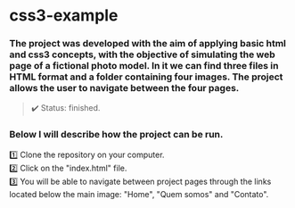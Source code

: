 <h1> css3-example </h1>

### The project was developed with the aim of applying basic html and css3 concepts, with the objective of simulating the web page of a fictional photo model. In it we can find three files in HTML format and a folder containing four images. The project allows the user to navigate between the four pages.

>✔️ Status: finished.

### Below I will describe how the project can be run.

  1️⃣ Clone the repository on your computer.<br>
  2️⃣ Click on the "index.html" file.<br>
  3️⃣ You will be able to navigate between project pages through the links located below the main image: "Home", "Quem somos" and "Contato".<br>

